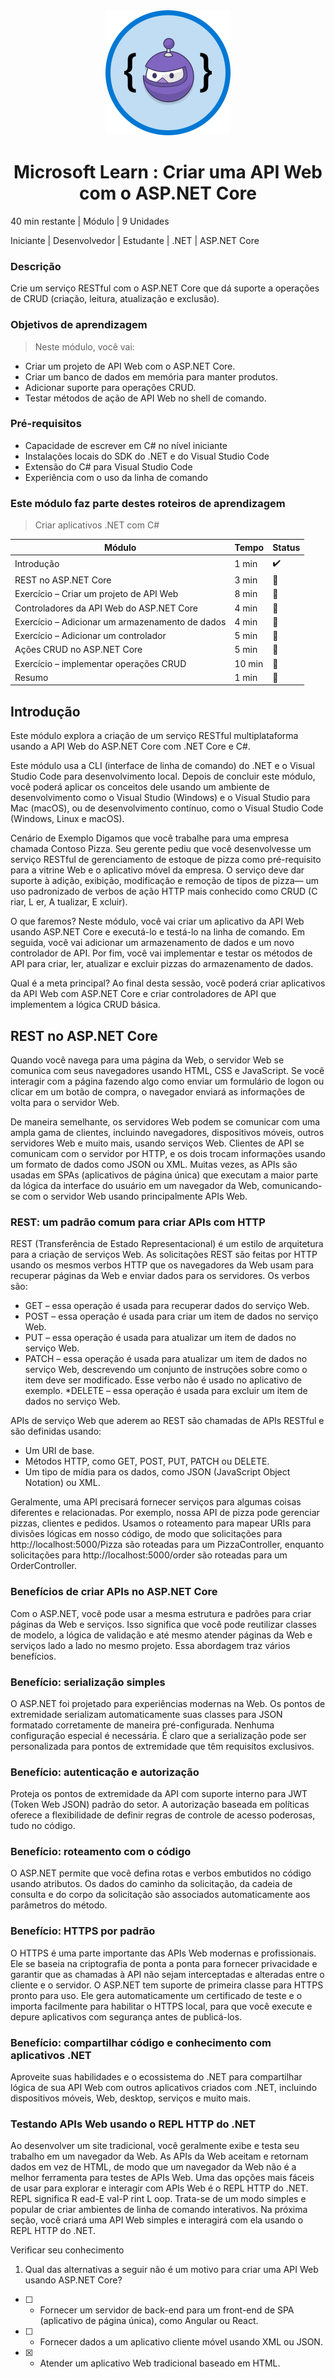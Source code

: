 <div align="center">
   <img src="./assets/microsoft.svg">
   <h1>Microsoft Learn : Criar uma API Web com o ASP.NET Core</h1>
</div>

40 min restante | Módulo | 9 Unidades

Iniciante | Desenvolvedor | Estudante | .NET | ASP.NET Core

<h3> Descrição </h3>
<p> Crie um serviço RESTful com o ASP.NET Core que dá suporte a operações de CRUD (criação, leitura, atualização e exclusão).</p>

<h3> Objetivos de aprendizagem </h3>

>Neste módulo, você vai:

* Criar um projeto de API Web com o ASP.NET Core.
* Criar um banco de dados em memória para manter produtos.
* Adicionar suporte para operações CRUD.
* Testar métodos de ação de API Web no shell de comando.

<h3> Pré-requisitos </h3>

* Capacidade de escrever em C# no nível iniciante
* Instalações locais do SDK do .NET e do Visual Studio Code
* Extensão do C# para Visual Studio Code
* Experiência com o uso da linha de comando

<h3>Este módulo faz parte destes roteiros de aprendizagem</h3>

> Criar aplicativos .NET com C#

| Módulo                                          | Tempo  | Status |
|-------------------------------------------------|--------|--------|
| Introdução                                      | 1 min  | ✔️     |
| REST no ASP.NET Core                            | 3 min  | 🚧     |
| Exercício – Criar um projeto de API Web         | 8 min  | 🚧     |
| Controladores da API Web do ASP.NET Core        | 4 min  | 🚧     |
| Exercício – Adicionar um armazenamento de dados | 4 min  | 🚧     |
| Exercício – Adicionar um controlador            | 5 min  | 🚧     |
| Ações CRUD no ASP.NET Core                      | 5 min  | 🚧     |
| Exercício – implementar operações CRUD          | 10 min | 🚧     |
| Resumo                                          | 1 min  | 🚧     |

<h2>Introdução</h2>

Este módulo explora a criação de um serviço RESTful multiplataforma usando a API Web do ASP.NET Core com .NET Core e C#.

Este módulo usa a CLI (interface de linha de comando) do .NET e o Visual Studio Code para desenvolvimento local. Depois de concluir este módulo, você poderá aplicar os conceitos dele usando um ambiente de desenvolvimento como o Visual Studio (Windows) e o Visual Studio para Mac (macOS), ou de desenvolvimento contínuo, como o Visual Studio Code (Windows, Linux e macOS).

Cenário de Exemplo
Digamos que você trabalhe para uma empresa chamada Contoso Pizza. Seu gerente pediu que você desenvolvesse um serviço RESTful de gerenciamento de estoque de pizza como pré-requisito para a vitrine Web e o aplicativo móvel da empresa. O serviço deve dar suporte à adição, exibição, modificação e remoção de tipos de pizza— um uso padronizado de verbos de ação HTTP mais conhecido como CRUD (C riar, L er, A tualizar, E xcluir).

O que faremos?
Neste módulo, você vai criar um aplicativo da API Web usando ASP.NET Core e executá-lo e testá-lo na linha de comando. Em seguida, você vai adicionar um armazenamento de dados e um novo controlador de API. Por fim, você vai implementar e testar os métodos de API para criar, ler, atualizar e excluir pizzas do armazenamento de dados.

Qual é a meta principal?
Ao final desta sessão, você poderá criar aplicativos da API Web com ASP.NET Core e criar controladores de API que implementem a lógica CRUD básica.

<h2>REST no ASP.NET Core</h2>

Quando você navega para uma página da Web, o servidor Web se comunica com seus navegadores usando HTML, CSS e JavaScript. Se você interagir com a página fazendo algo como enviar um formulário de logon ou clicar em um botão de compra, o navegador enviará as informações de volta para o servidor Web.

De maneira semelhante, os servidores Web podem se comunicar com uma ampla gama de clientes, incluindo navegadores, dispositivos móveis, outros servidores Web e muito mais, usando serviços Web. Clientes de API se comunicam com o servidor por HTTP, e os dois trocam informações usando um formato de dados como JSON ou XML. Muitas vezes, as APIs são usadas em SPAs (aplicativos de página única) que executam a maior parte da lógica da interface do usuário em um navegador da Web, comunicando-se com o servidor Web usando principalmente APIs Web.

<h3>REST: um padrão comum para criar APIs com HTTP</h3>

REST (Transferência de Estado Representacional) é um estilo de arquitetura para a criação de serviços Web. As solicitações REST são feitas por HTTP usando os mesmos verbos HTTP que os navegadores da Web usam para recuperar páginas da Web e enviar dados para os servidores. Os verbos são:

* GET – essa operação é usada para recuperar dados do serviço Web.
* POST – essa operação é usada para criar um item de dados no serviço Web.
* PUT – essa operação é usada para atualizar um item de dados no serviço Web.
* PATCH – essa operação é usada para atualizar um item de dados no serviço Web, descrevendo um conjunto de instruções sobre como o item deve ser modificado. Esse verbo não é usado no aplicativo de exemplo.
*DELETE – essa operação é usada para excluir um item de dados no serviço Web.

APIs de serviço Web que aderem ao REST são chamadas de APIs RESTful e são definidas usando:

* Um URI de base.
* Métodos HTTP, como GET, POST, PUT, PATCH ou DELETE.
* Um tipo de mídia para os dados, como JSON (JavaScript Object Notation) ou XML.

Geralmente, uma API precisará fornecer serviços para algumas coisas diferentes e relacionadas. Por exemplo, nossa API de pizza pode gerenciar pizzas, clientes e pedidos. Usamos o roteamento para mapear URIs para divisões lógicas em nosso código, de modo que solicitações para http://localhost:5000/Pizza são roteadas para um PizzaController, enquanto solicitações para http://localhost:5000/order são roteadas para um OrderController.

<h3>Benefícios de criar APIs no ASP.NET Core</h3>

Com o ASP.NET, você pode usar a mesma estrutura e padrões para criar páginas da Web e serviços. Isso significa que você pode reutilizar classes de modelo, a lógica de validação e até mesmo atender páginas da Web e serviços lado a lado no mesmo projeto. Essa abordagem traz vários benefícios.

<h3>Benefício: serialização simples</h3>

O ASP.NET foi projetado para experiências modernas na Web. Os pontos de extremidade serializam automaticamente suas classes para JSON formatado corretamente de maneira pré-configurada. Nenhuma configuração especial é necessária. É claro que a serialização pode ser personalizada para pontos de extremidade que têm requisitos exclusivos.

<h3>Benefício: autenticação e autorização</h3>

Proteja os pontos de extremidade da API com suporte interno para JWT (Token Web JSON) padrão do setor. A autorização baseada em políticas oferece a flexibilidade de definir regras de controle de acesso poderosas, tudo no código.

<h3>Benefício: roteamento com o código</h3>

O ASP.NET permite que você defina rotas e verbos embutidos no código usando atributos. Os dados do caminho da solicitação, da cadeia de consulta e do corpo da solicitação são associados automaticamente aos parâmetros do método.

<h3>Benefício: HTTPS por padrão</h3>

O HTTPS é uma parte importante das APIs Web modernas e profissionais. Ele se baseia na criptografia de ponta a ponta para fornecer privacidade e garantir que as chamadas à API não sejam interceptadas e alteradas entre o cliente e o servidor. O ASP.NET tem suporte de primeira classe para HTTPS pronto para uso. Ele gera automaticamente um certificado de teste e o importa facilmente para habilitar o HTTPS local, para que você execute e depure aplicativos com segurança antes de publicá-los.

<h3>Benefício: compartilhar código e conhecimento com aplicativos .NET</h3>

Aproveite suas habilidades e o ecossistema do .NET para compartilhar lógica de sua API Web com outros aplicativos criados com .NET, incluindo dispositivos móveis, Web, desktop, serviços e muito mais.

<h3>Testando APIs Web usando o REPL HTTP do .NET</h3>

Ao desenvolver um site tradicional, você geralmente exibe e testa seu trabalho em um navegador da Web. As APIs da Web aceitam e retornam dados em vez de HTML, de modo que um navegador da Web não é a melhor ferramenta para testes de APIs Web. Uma das opções mais fáceis de usar para explorar e interagir com APIs Web é o REPL HTTP do .NET. REPL significa R ead-E val-P rint L oop. Trata-se de um modo simples e popular de criar ambientes de linha de comando interativos. Na próxima seção, você criará uma API Web simples e interagirá com ela usando o REPL HTTP do .NET.

Verificar seu conhecimento
1. Qual das alternativas a seguir não é um motivo para criar uma API Web usando ASP.NET Core?

- [ ] - Fornecer um servidor de back-end para um front-end de SPA (aplicativo de página única), como Angular ou React.
- [ ] - Fornecer dados a um aplicativo cliente móvel usando XML ou JSON.
- [x] - Atender um aplicativo Web tradicional baseado em HTML.


<h2></h2>
<h2></h2>
<h2></h2>
<h2></h2>
<h2></h2>
<h2></h2>
<h2></h2>
